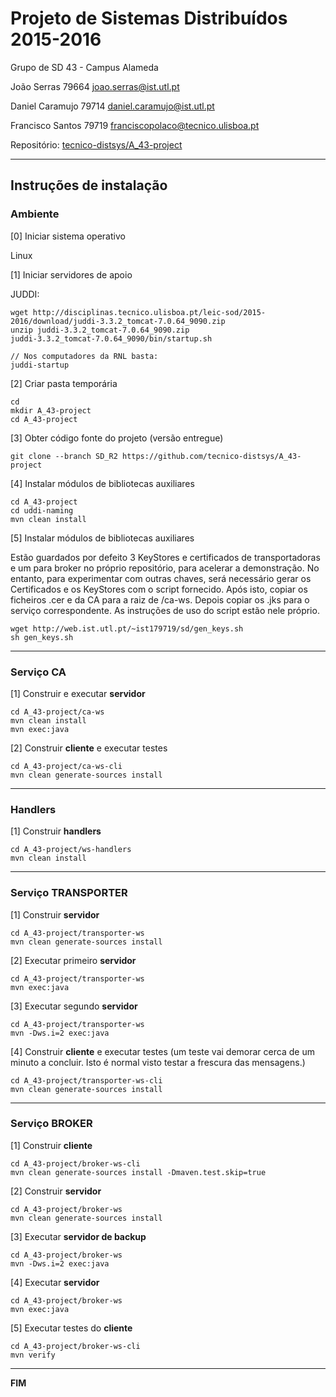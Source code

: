 # Projeto de Sistemas Distribuídos 2015-2016 #

Grupo de SD 43 - Campus Alameda

João Serras 79664 joao.serras@ist.utl.pt

Daniel Caramujo 79714 daniel.caramujo@ist.utl.pt

Francisco Santos 79719 franciscopolaco@tecnico.ulisboa.pt


Repositório:
[tecnico-distsys/A_43-project](https://github.com/tecnico-distsys/A_43-project/)


-------------------------------------------------------------------------------

## Instruções de instalação 


### Ambiente

[0] Iniciar sistema operativo

Linux


[1] Iniciar servidores de apoio

JUDDI:
```
wget http://disciplinas.tecnico.ulisboa.pt/leic-sod/2015-2016/download/juddi-3.3.2_tomcat-7.0.64_9090.zip
unzip juddi-3.3.2_tomcat-7.0.64_9090.zip
juddi-3.3.2_tomcat-7.0.64_9090/bin/startup.sh

// Nos computadores da RNL basta:
juddi-startup
```


[2] Criar pasta temporária

```
cd
mkdir A_43-project
cd A_43-project
```


[3] Obter código fonte do projeto (versão entregue)

```
git clone --branch SD_R2 https://github.com/tecnico-distsys/A_43-project
```


[4] Instalar módulos de bibliotecas auxiliares

```
cd A_43-project
cd uddi-naming
mvn clean install
```

[5] Instalar módulos de bibliotecas auxiliares

Estão guardados por defeito 3 KeyStores  e certificados de transportadoras e um para broker no próprio repositório, para acelerar a demonstração.
No entanto, para experimentar com outras chaves,  será necessário gerar os Certificados e os KeyStores com o script fornecido.
Após isto, copiar os ficheiros .cer e da CA para a raiz de /ca-ws.
Depois copiar os .jks para o serviço correspondente.
As instruções de uso do script estão nele próprio.

```
wget http://web.ist.utl.pt/~ist179719/sd/gen_keys.sh
sh gen_keys.sh
```

-------------------------------------------------------------------------------

### Serviço CA

[1] Construir e executar **servidor**

```
cd A_43-project/ca-ws
mvn clean install
mvn exec:java
```

[2] Construir **cliente** e executar testes

```
cd A_43-project/ca-ws-cli
mvn clean generate-sources install
```

-------------------------------------------------------------------------------

### Handlers

[1] Construir **handlers**

```
cd A_43-project/ws-handlers
mvn clean install
```


-------------------------------------------------------------------------------

### Serviço TRANSPORTER

[1] Construir **servidor**

```
cd A_43-project/transporter-ws
mvn clean generate-sources install
```

[2] Executar primeiro **servidor**
```
cd A_43-project/transporter-ws
mvn exec:java
```

[3] Executar segundo **servidor**
```
cd A_43-project/transporter-ws
mvn -Dws.i=2 exec:java
```

[4] Construir **cliente** e executar testes (um teste vai demorar cerca de um minuto a concluir. Isto é normal visto testar a frescura das mensagens.)

```
cd A_43-project/transporter-ws-cli
mvn clean generate-sources install
```


-------------------------------------------------------------------------------

### Serviço BROKER

[1] Construir **cliente**

```
cd A_43-project/broker-ws-cli
mvn clean generate-sources install -Dmaven.test.skip=true
```

[2] Construir **servidor**

```
cd A_43-project/broker-ws
mvn clean generate-sources install
```

[3] Executar **servidor de backup**

```
cd A_43-project/broker-ws
mvn -Dws.i=2 exec:java
```

[4] Executar **servidor**

```
cd A_43-project/broker-ws
mvn exec:java
```

[5] Executar testes do **cliente**

```
cd A_43-project/broker-ws-cli
mvn verify
```


-------------------------------------------------------------------------------
**FIM**
